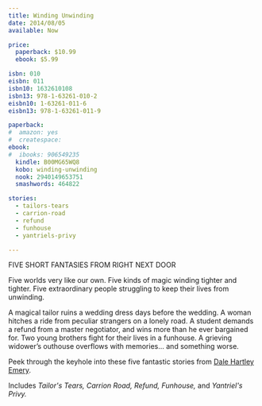 ```yaml
---
title: Winding Unwinding
date: 2014/08/05
available: Now

price:
  paperback: $10.99
  ebook: $5.99

isbn: 010
eisbn: 011
isbn10: 1632610108
isbn13: 978-1-63261-010-2
eisbn10: 1-63261-011-6
eisbn13: 978-1-63261-011-9

paperback:
#  amazon: yes
#  createspace: 
ebook:
#  ibooks: 906549235
  kindle: B00MG65WQ8
  kobo: winding-unwinding
  nook: 2940149653751
  smashwords: 464822

stories:
  - tailors-tears
  - carrion-road
  - refund
  - funhouse
  - yantriels-privy

---
```


FIVE SHORT FANTASIES FROM RIGHT NEXT DOOR

Five worlds very like our own.
Five kinds of magic winding tighter and tighter.
Five extraordinary people struggling to keep their lives from unwinding.

A magical tailor ruins a wedding dress days before the wedding.
A woman hitches a ride from peculiar strangers on a lonely road.
A student demands a refund from a master negotiator,
and wins more than he ever bargained for.
Two young brothers fight for their lives in a funhouse.
A grieving widower’s outhouse overflows with memories...
and something worse.

Peek through the keyhole into these five fantastic stories from
[Dale Hartley Emery](http://dalehartleyemery.com/).

Includes
_Tailor's Tears,_
_Carrion Road,_
_Refund,_
_Funhouse,_
and _Yantriel's Privy._

